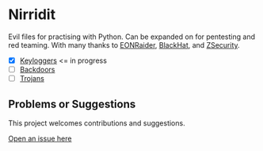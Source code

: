 # Nirridit

Evil files for practising with Python. Can be expanded on for pentesting and red teaming. 
With many thanks to [EONRaider](https://github.com/EONRaider), [BlackHat](https://www.blackhat.com/), and [ZSecurity](https://zsecurity.org/).

- [x] [Keyloggers](keyloggers)    <= in progress
- [ ] [Backdoors](backdoors)
- [ ] [Trojans](trojans)

## Problems or Suggestions

This project welcomes contributions and suggestions. 

[Open an issue here](https://github.com/tymyrddin/nirridit/issues)